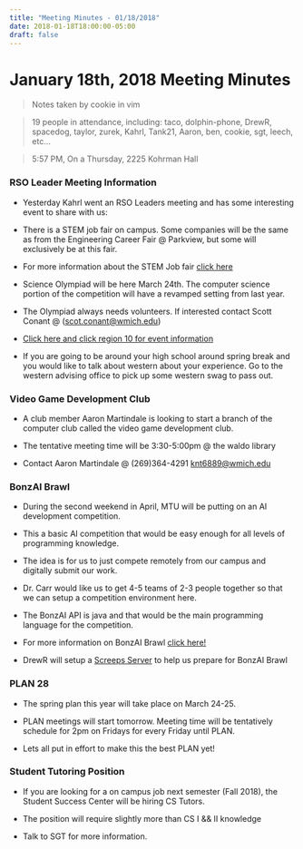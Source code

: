 ```yaml
---
title: "Meeting Minutes - 01/18/2018"
date: 2018-01-18T18:00:00-05:00
draft: false
---
```


# January 18th, 2018 Meeting Minutes
> Notes taken by cookie in vim

> 19 people in attendance, including: taco, dolphin-phone, DrewR, spacedog, taylor, zurek, Kahrl, Tank21, Aaron, ben, cookie, sgt, leech, etc...

> 5:57 PM, On a Thursday, 2225 Kohrman Hall

### RSO Leader Meeting Information

- Yesterday Kahrl went an RSO Leaders meeting and has some interesting event to share with us:

- There is a STEM job fair on campus. Some companies will be the same as from the Engineering Career Fair @ Parkview, but some will exclusively be at this fair.

- For more information about the STEM Job fair [click here](https://wmich.joinhandshake.com/career_fairs/2726/student_preview)

- Science Olympiad will be here March 24th. The computer science portion of the competition will have a revamped setting from last year.

- The Olympiad always needs volunteers. If interested contact Scott Conant @ (scot.conant@wmich.edu)

- [Click here and click region 10 for event information](http://miscioly.org/regions/)

- If you are going to be around your high school around spring break and you would like to talk about western about your experience. Go to the western advising office to pick up some western swag to pass out.


### Video Game Development Club

- A club member Aaron Martindale is looking to start a branch of the computer club called the video game development club.

- The tentative meeting time will be 3:30-5:00pm @ the waldo library

- Contact Aaron Martindale @ (269)364-4291 knt6889@wmich.edu


### BonzAI Brawl

- During the second weekend in April, MTU will be putting on an AI development competition.

- This a basic AI competition that would be easy enough for all levels of programming knowledge.

- The idea is for us to just compete remotely from our campus and digitally submit our work.

- Dr. Carr would like us to get 4-5 teams of 2-3 people together so that we can setup a competition environment here.

- The BonzAI API is java and that would be the main programming language for the competition.

- For more information on BonzAI Brawl [click here!](http://bonzai.cs.mtu.edu/)

- DrewR will setup a [Screeps Server](https://github.com/screeps/screeps) to help us prepare for BonzAI Brawl


### PLAN 28 

- The spring plan this year will take place on March 24-25.

- PLAN meetings will start tomorrow. Meeting time will be tentatively schedule for 2pm on Fridays for every Friday until PLAN.

- Lets all put in effort to make this the best PLAN yet!


### Student Tutoring Position

- If you are looking for a on campus job next semester (Fall 2018), the Student Success Center will be hiring CS Tutors.

- The position will require slightly more than CS I && II knowledge

- Talk to SGT for more information.






